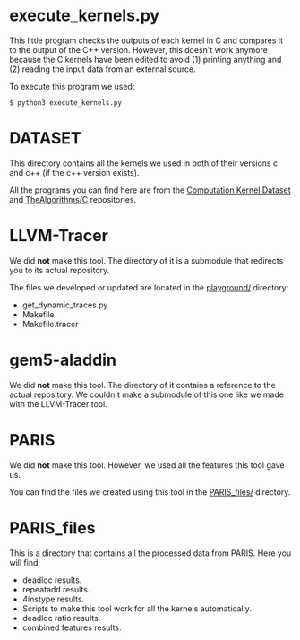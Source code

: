 # execute_kernels.py

This little program checks the outputs of each kernel in C and compares it to the output of the C++ version. However, this doesn't work anymore because the C kernels have been edited to avoid (1) printing anything and (2) reading the input data from an external source.

To execute this program we used:

```
$ python3 execute_kernels.py
```

# DATASET

This directory contains all the kernels we used in both of their versions c and c++ (if the c++ version exists).

All the programs you can find here are from the [Computation Kernel Dataset](https://github.com/HPCCS/Computation-Kernel-Dataset) and [TheAlgorithms/C](https://github.com/TheAlgorithms/C) repositories.

# LLVM-Tracer

We did **not** make this tool. The directory of it is a submodule that redirects you to its actual repository.

The files we developed or updated are located in the [playground/](workspace/LLVM-Tracer/playground) directory:
- get_dynamic_traces.py
- Makefile
- Makefile.tracer

# gem5-aladdin

We did **not** make this tool. The directory of it contains a reference to the actual repository. We couldn't make a submodule of this one like we made with the LLVM-Tracer tool.

# PARIS

We did **not** make this tool. However, we used all the features this tool gave us.

You can find the files we created using this tool in the [PARIS_files/](workspace/PARIS_files) directory.

# PARIS_files

This is a directory that contains all the processed data from PARIS. Here you will find:
- deadloc results.
- repeatadd results.
- 4instype results.
- Scripts to make this tool work for all the kernels automatically.
- deadloc ratio results.
- combined features results.
